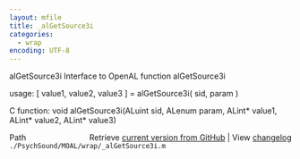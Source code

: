 ```yaml
---
layout: mfile
title: _alGetSource3i
categories:
  - wrap
encoding: UTF-8
---
```


alGetSource3i  Interface to OpenAL function alGetSource3i  

usage:  [ value1, value2, value3 ] = alGetSource3i( sid, param )  

C function:  void alGetSource3i(ALuint sid, ALenum param, ALint\* value1, ALint\* value2, ALint\* value3)  


<div class="code_header" style="text-align:right;">
  <span style="float:left;">Path&nbsp;&nbsp;</span> <span class="counter">Retrieve <a href=
  "https://raw.github.com/Psychtoolbox-3/Psychtoolbox-3/beta/./PsychSound/MOAL/wrap/_alGetSource3i.m">current version from GitHub</a> | View <a href=
  "https://github.com/Psychtoolbox-3/Psychtoolbox-3/commits/beta/./PsychSound/MOAL/wrap/_alGetSource3i.m">changelog</a></span>
</div>
<div class="code">
  <code>./PsychSound/MOAL/wrap/_alGetSource3i.m</code>
</div>
